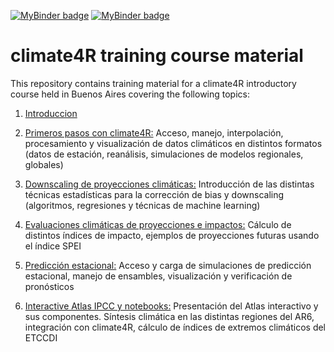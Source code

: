 [![MyBinder badge](https://img.shields.io/badge/Launch%20in-JupyterLab-red)](https://mybinder.org/v2/gh/SantanderMetGroup/climate4R/devel?urlpath=git-pull%3Frepo%3Dhttps%253A%252F%252Fgithub.com%252FSantanderMetGroup%252Ftraining-climate4r%26urlpath%3Dlab%252Ftree%252Ftraining-climate4r%252F%26branch%3DBuenosAires2022)
[![MyBinder badge](https://img.shields.io/badge/Launch%20in-Rstudio-blue)](https://mybinder.org/v2/gh/SantanderMetGroup/climate4R/devel?urlpath=git-pull%3Frepo%3Dhttps%253A%252F%252Fgithub.com%252FSantanderMetGroup%252Ftraining-climate4r%26urlpath%3Drstudio%252F%26branch%3DBuenosAires2022)

# climate4R training course material

This repository contains training material for a climate4R introductory course held in Buenos Aires covering the following topics:

 1. [Introduccion](./01_Introduccion)
 
 2. [Primeros pasos con climate4R:](./02_Primeros_pasos_con_climate4R) Acceso, manejo, interpolación, procesamiento y visualización de datos climáticos en
distintos formatos (datos de estación, reanálisis, simulaciones de modelos
regionales, globales)

 3. [Downscaling de proyecciones climáticas:](./03_Downscaling) Introducción de las distintas técnicas estadísticas para la corrección de bias y downscaling (algoritmos, regresiones y técnicas de machine learning)

 4. [Evaluaciones climáticas de proyecciones e impactos:](./04_Impact_indices) Cálculo de distintos índices de impacto, ejemplos de proyecciones futuras usando el índice SPEI

 5. [Predicción estacional:](./05_Prediccion_estacional) Acceso y carga de simulaciones de predicción estacional, manejo de ensambles, visualización y verificación de pronósticos

 6. [Interactive Atlas IPCC y notebooks:](./06_IPCC_AR6_Interactive_Atlas) Presentación del Atlas interactivo y sus componentes. Síntesis climática en las
distintas regiones del AR6, integración con climate4R, cálculo de índices de
extremos climáticos del ETCCDI


